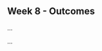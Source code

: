 <link rel="stylesheet" href="{{baseUrl}}/css/main.css">
<link rel="stylesheet" href="{{baseUrl}}/css/schedule.css">

<div class="website-content">

## Week 8 - Outcomes

<div id="main">

<!-- ==================================================================================================== -->

<include src="outcome-architecturalStyle.md" />

<!-- ==================================================================================================== -->

<include src="outcome-integration.md" />

<!-- ==================================================================================================== -->

<include src="outcome-basicDesignPrinciples.md" />

<!-- ==================================================================================================== -->

<include src="outcome-associationClass.md" />

<!-- ==================================================================================================== -->

<include src="outcome-testingTypes.md" />

<!-- ==================================================================================================== -->

<panel type="info" header=":trophy: Can apply basic product design guidelines :star::star::star:" expandable>
  <panel header=":dart: Evidence" expanded>

...

  </panel>
</panel>

<!-- ==================================================================================================== -->

<panel type="danger" header=":trophy: Can do global-impact changes to an existing software :star:" expandable>
  <panel header=":dart: Evidence" expanded>

...

  </panel>
</panel>

<!-- ==================================================================================================== -->

</div>
</div>
